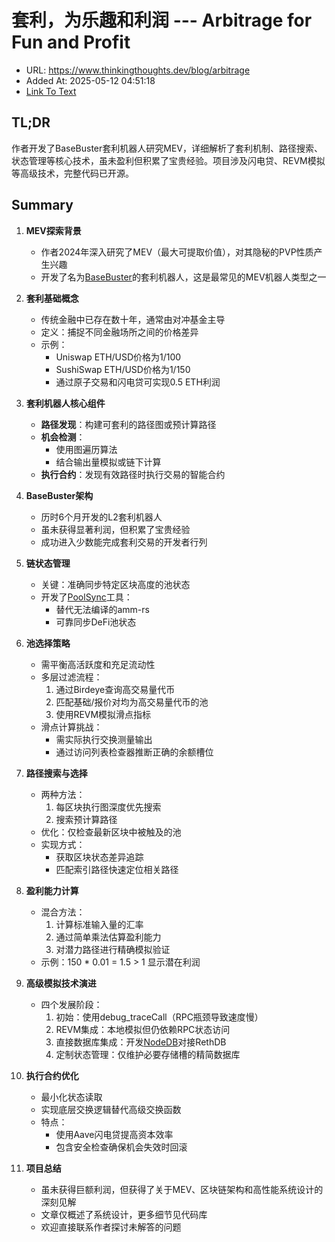 # 套利，为乐趣和利润 --- Arbitrage for Fun and Profit
- URL: https://www.thinkingthoughts.dev/blog/arbitrage
- Added At: 2025-05-12 04:51:18
- [Link To Text](2025-05-12-套利，为乐趣和利润-----arbitrage-for-fun-and-profit_raw.md)

## TL;DR
作者开发了BaseBuster套利机器人研究MEV，详细解析了套利机制、路径搜索、状态管理等核心技术，虽未盈利但积累了宝贵经验。项目涉及闪电贷、REVM模拟等高级技术，完整代码已开源。

## Summary
1. **MEV探索背景**  
   - 作者2024年深入研究了MEV（最大可提取价值），对其隐秘的PVP性质产生兴趣  
   - 开发了名为[BaseBuster](https://github.com/Zacholme7/BaseBuster)的套利机器人，这是最常见的MEV机器人类型之一  

2. **套利基础概念**  
   - 传统金融中已存在数十年，通常由对冲基金主导  
   - 定义：捕捉不同金融场所之间的价格差异  
   - 示例：  
     - Uniswap ETH/USD价格为1/100  
     - SushiSwap ETH/USD价格为1/150  
     - 通过原子交易和闪电贷可实现0.5 ETH利润  

3. **套利机器人核心组件**  
   - **路径发现**：构建可套利的路径图或预计算路径  
   - **机会检测**：  
     - 使用图遍历算法  
     - 结合输出量模拟或链下计算  
   - **执行合约**：发现有效路径时执行交易的智能合约  

4. **BaseBuster架构**  
   - 历时6个月开发的L2套利机器人  
   - 虽未获得显著利润，但积累了宝贵经验  
   - 成功进入少数能完成套利交易的开发者行列  

5. **链状态管理**  
   - 关键：准确同步特定区块高度的池状态  
   - 开发了[PoolSync](https://github.com/Zacholme7/PoolSync)工具：  
     - 替代无法编译的amm-rs  
     - 可靠同步DeFi池状态  

6. **池选择策略**  
   - 需平衡高活跃度和充足流动性  
   - 多层过滤流程：  
     1. 通过Birdeye查询高交易量代币  
     2. 匹配基础/报价对均为高交易量代币的池  
     3. 使用REVM模拟滑点指标  
   - 滑点计算挑战：  
     - 需实际执行交换测量输出  
     - 通过访问列表检查器推断正确的余额槽位  

7. **路径搜索与选择**  
   - 两种方法：  
     1. 每区块执行图深度优先搜索  
     2. 搜索预计算路径  
   - 优化：仅检查最新区块中被触及的池  
   - 实现方式：  
     - 获取区块状态差异追踪  
     - 匹配索引路径快速定位相关路径  

8. **盈利能力计算**  
   - 混合方法：  
     1. 计算标准输入量的汇率  
     2. 通过简单乘法估算盈利能力  
     3. 对潜力路径进行精确模拟验证  
   - 示例：150 * 0.01 = 1.5 > 1 显示潜在利润  

9. **高级模拟技术演进**  
   - 四个发展阶段：  
     1. 初始：使用debug_traceCall（RPC瓶颈导致速度慢）  
     2. REVM集成：本地模拟但仍依赖RPC状态访问  
     3. 直接数据库集成：开发[NodeDB](https://github.com/Zacholme7/NodeDB)对接RethDB  
     4. 定制状态管理：仅维护必要存储槽的精简数据库  

10. **执行合约优化**  
    - 最小化状态读取  
    - 实现底层交换逻辑替代高级交换函数  
    - 特点：  
      - 使用Aave闪电贷提高资本效率  
      - 包含安全检查确保机会失效时回滚  

11. **项目总结**  
    - 虽未获得巨额利润，但获得了关于MEV、区块链架构和高性能系统设计的深刻见解  
    - 文章仅概述了系统设计，更多细节见代码库  
    - 欢迎直接联系作者探讨未解答的问题

